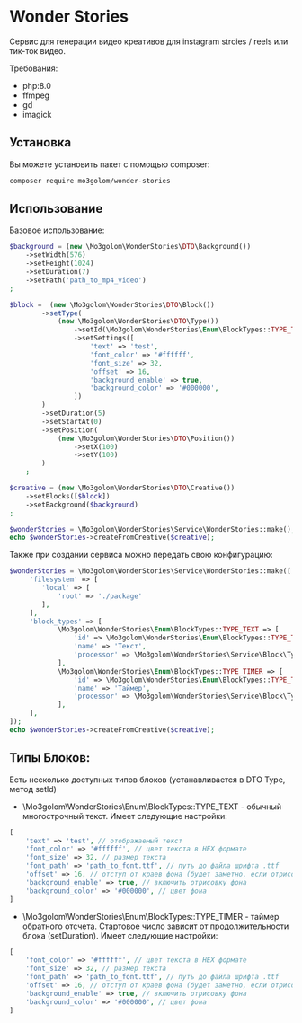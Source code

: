 # Wonder Stories


Сервис для генерации видео креативов для instagram stroies / reels или тик-ток видео.

Требования:

- php:8.0
- ffmpeg
- gd
- imagick


## Установка

Вы можете установить пакет с помощью composer:

```bash
composer require mo3golom/wonder-stories
```

## Использование

Базовое использование:
```php
$background = (new \Mo3golom\WonderStories\DTO\Background())
    ->setWidth(576)
    ->setHeight(1024)
    ->setDuration(7)
    ->setPath('path_to_mp4_video')
;

$block =  (new \Mo3golom\WonderStories\DTO\Block())
        ->setType(
            (new \Mo3golom\WonderStories\DTO\Type())
                ->setId(\Mo3golom\WonderStories\Enum\BlockTypes::TYPE_TEXT)
                ->setSettings([
                    'text' => 'test',
                    'font_color' => '#ffffff',
                    'font_size' => 32,
                    'offset' => 16,
                    'background_enable' => true,
                    'background_color' => '#000000',
                ])
        )
        ->setDuration(5)
        ->setStartAt(0)
        ->setPosition(
            (new \Mo3golom\WonderStories\DTO\Position())
                ->setX(100)
                ->setY(100)
        )
    ;

$creative = (new \Mo3golom\WonderStories\DTO\Creative())
    ->setBlocks([$block])
    ->setBackground($background)
;

$wonderStories = \Mo3golom\WonderStories\Service\WonderStories::make();
echo $wonderStories->createFromCreative($creative);
```

Также при создании сервиса можно передать свою конфигурацию:
```php
$wonderStories = \Mo3golom\WonderStories\Service\WonderStories::make([
     'filesystem' => [
        'local' => [
            'root' => './package'
        ],
     ],
     'block_types' => [
            \Mo3golom\WonderStories\Enum\BlockTypes::TYPE_TEXT => [
                'id' => \Mo3golom\WonderStories\Enum\BlockTypes::TYPE_TEXT,
                'name' => 'Текст',
                'processor' => \Mo3golom\WonderStories\Service\Block\TypeProcessors\Text::class,
            ],
            \Mo3golom\WonderStories\Enum\BlockTypes::TYPE_TIMER => [
                'id' => \Mo3golom\WonderStories\Enum\BlockTypes::TYPE_TIMER,
                'name' => 'Таймер',
                'processor' => \Mo3golom\WonderStories\Service\Block\TypeProcessors\Timer::class,
            ],
     ], 
]);
echo $wonderStories->createFromCreative($creative);
```


## Типы Блоков:

Есть несколько доступных типов блоков (устанавливается в DTO Type, метод setId)

- \Mo3golom\WonderStories\Enum\BlockTypes::TYPE_TEXT - обычный многострочный текст. Имеет следующие настройки:
```php
[
    'text' => 'test', // отображаемый текст
    'font_color' => '#ffffff', // цвет текста в HEX формате
    'font_size' => 32, // размер текста
    'font_path' => 'path_to_font.ttf', // путь до файла шрифта .ttf
    'offset' => 16, // отступ от краев фона (будет заметно, если отрисовать фон)
    'background_enable' => true, // включить отрисовку фона
    'background_color' => '#000000', // цвет фона
]
```

- \Mo3golom\WonderStories\Enum\BlockTypes::TYPE_TIMER - таймер обратного отсчета. Стартовое число зависит от продолжительности блока (setDuration). Имеет следующие настройки:
```php
[
    'font_color' => '#ffffff', // цвет текста в HEX формате
    'font_size' => 32, // размер текста
    'font_path' => 'path_to_font.ttf', // путь до файла шрифта .ttf
    'offset' => 16, // отступ от краев фона (будет заметно, если отрисовать фон)
    'background_enable' => true, // включить отрисовку фона
    'background_color' => '#000000', // цвет фона
]
```
